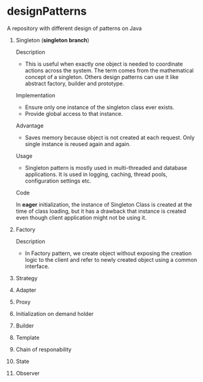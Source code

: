 # designPatterns

A repository with different design of patterns on Java

1. Singleton (**singleton branch**)

    Description
    
    - This is useful when exactly one object is needed to coordinate actions across the system. The term comes from the mathematical concept of a singleton. Others design patterns can use it like abstract factory, builder and prototype.
    
    Implementation
    
    - Ensure only one instance of the singleton class ever exists.
    - Provide global access to that instance.
  
    Advantage
  
    - Saves memory because object is not created at each request. Only single instance is reused again and again.
  
    Usage
  
    - Singleton pattern is mostly used in multi-threaded and database applications. It is used in logging, caching, thread pools, configuration settings etc.
    
    Code
    
    In **eager** initialization, the instance of Singleton Class is created at the time of class loading, but it has a drawback that instance is created even though client application might not be using it.

2. Factory

    Description

    - In Factory pattern, we create object without exposing the creation logic to the client and refer to newly created object using a common interface.

3. Strategy

4. Adapter

5. Proxy

6. Initialization on demand holder

7. Builder

8. Template

9. Chain of responability

10. State

11. Observer
